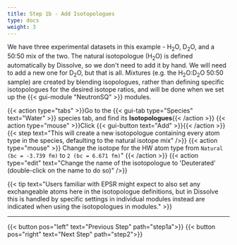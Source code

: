 ```yaml
---
title: Step 1b - Add Isotopologues
type: docs
weight: 3
---
```


We have three experimental datasets in this example - H<sub>2</sub>O, D<sub>2</sub>O, and a 50:50 mix of the two. The natural isotopologue (H<sub>2</sub>O) is defined automatically by Dissolve, so we don't need to add it by hand. We will need to add a new one for D<sub>2</sub>O, but that is all. Mixtures (e.g. the H<sub>2</sub>O:D<sub>2</sub>O 50:50 sample) are created by blending isopologues, rather than defining specific isotopologues for the desired isotope ratios, and will be done when we set up the {{< gui-module "NeutronSQ" >}} modules.

{{< action type="tabs" >}}Go to the {{< gui-tab type="Species" text="Water" >}} species tab, and find its **Isotopologues**{{< /action >}}
{{< action type="mouse" >}}Click {{< gui-button text="Add" >}}{{< /action >}}
{{< step text="This will create a new isotopologue containing every atom type in the species, defaulting to the natural isotope mix" />}}
{{< action type="mouse" >}} Change the isotope for the HW atom type from `Natural (bc = -3.739 fm)` to `2 (bc = 6.671 fm)`" {{< /action >}}
{{< action type="edit" text="Change the name of the isotopologue to 'Deuterated' (double-click on the name to do so)" />}}

{{< tip text="Users familiar with EPSR might expect to also set any exchangeable atoms here in the isotopologue definitions, but in Dissolve this is handled by specific settings in individual modules   instead are indicated when using the isotopologues in modules." >}}

* * *
{{< button pos="left" text="Previous Step" path="step1a">}}
{{< button pos="right" text="Next Step" path="step2">}}
